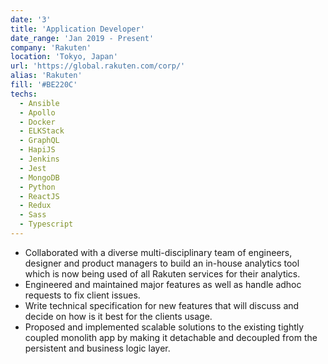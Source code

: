 ```yaml
---
date: '3'
title: 'Application Developer'
date_range: 'Jan 2019 - Present'
company: 'Rakuten'
location: 'Tokyo, Japan'
url: 'https://global.rakuten.com/corp/'
alias: 'Rakuten'
fill: '#BE220C'
techs:
  - Ansible
  - Apollo
  - Docker
  - ELKStack
  - GraphQL
  - HapiJS
  - Jenkins
  - Jest
  - MongoDB
  - Python
  - ReactJS
  - Redux
  - Sass
  - Typescript
---
```


- Collaborated with a diverse multi-disciplinary team of engineers, designer and product managers to
  build an in-house analytics tool which is now being used of all Rakuten services for their
  analytics.
- Engineered and maintained major features as well as handle adhoc requests to fix client issues.
- Write technical specification for new features that will discuss and decide on how is it best for
  the clients usage.
- Proposed and implemented scalable solutions to the existing tightly coupled monolith app by making
  it detachable and decoupled from the persistent and business logic layer.
